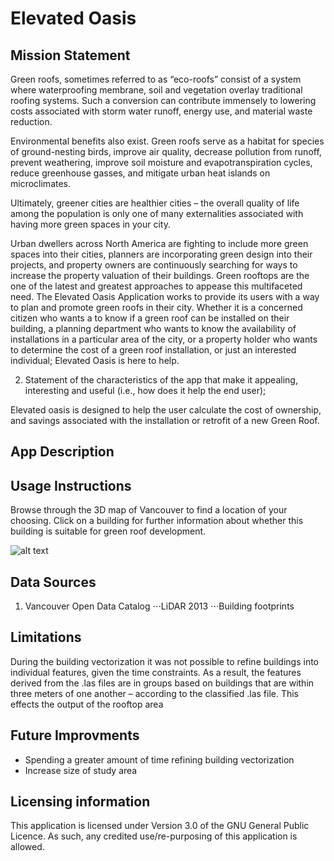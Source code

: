 # Elevated Oasis 

## Mission Statement

Green roofs, sometimes referred to as “eco-roofs” consist of a system where waterproofing membrane, soil and vegetation overlay traditional roofing systems. Such a conversion can contribute immensely to lowering costs associated with storm water runoff, energy use, and material waste reduction. 

Environmental benefits also exist. Green roofs serve as a habitat for species of ground-nesting birds, improve air quality, decrease pollution from runoff, prevent weathering, improve soil moisture and evapotranspiration cycles, reduce greenhouse gasses, and mitigate urban heat islands on microclimates. 

Ultimately, greener cities are healthier cities – the overall quality of life among the population is only one of many externalities associated with having more green spaces in your city.

Urban dwellers across North America are fighting to include more green spaces into their cities, planners are incorporating green design into their projects, and property owners are continuously searching for ways to increase the property valuation of their buildings. Green rooftops are the one of the latest and greatest approaches to appease this multifaceted need. The Elevated Oasis Application works to provide its users with a way to plan and promote green roofs in their city. Whether it is a concerned citizen who wants a to know if a green roof can be installed on their building, a planning department who wants to know the availability of installations in a particular area of the city, or a property holder who wants to determine the cost of a green roof installation, or just an interested individual; Elevated Oasis is here to help.  


2. Statement of the characteristics of the app that make it appealing, interesting and useful (i.e., how does it help the end user);

Elevated oasis is designed to help the user calculate the cost of ownership, and savings associated with the installation or retrofit of a new Green Roof.  

## App Description
## Usage Instructions
Browse through the 3D map of Vancouver to find a location of your choosing. Click on a building for further information about whether this building is suitable for green roof development. 

![alt text](https://lh4.googleusercontent.com/VcGrncmokM_2CMKzjcv_Sr3UtfugfVwNyzPUL9u0CD5ofbriZfqEQj5Lc0SbmrCA2S_z0ZkzLSGqNw=w1600-h720)


## Data Sources
1. Vancouver Open Data Catalog
⋅⋅⋅LiDAR 2013
⋅⋅⋅Building footprints

## Limitations
During the building vectorization it was not possible to refine buildings into individual features, given the time constraints. As a result, the features derived from the .las files are in groups based on buildings that are within three meters of one another – according to the classified .las file. This effects the output of the rooftop area

## Future Improvments
* Spending a greater amount of time refining building vectorization
* Increase size of study area


## Licensing information 
This application is licensed under Version 3.0 of the GNU General Public Licence.  As such, any credited use/re-purposing of this application is allowed.


